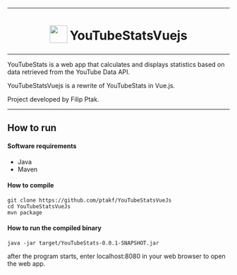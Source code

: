 ***

<h1 align="center"> 
  <sub>
    <img src="public/favicon.ico" height="40" width="40">
  </sub>
  YouTubeStatsVuejs
</h1>

***

YouTubeStats is a web app that calculates and displays statistics based on data retrieved from the YouTube Data API.

YouTubeStatsVuejs is a rewrite of YouTubeStats in Vue.js.

Project developed by Filip Ptak.

***
## How to run
#### Software requirements
- Java
- Maven

#### How to compile
```
git clone https://github.com/ptakf/YouTubeStatsVueJs
cd YouTubeStatsVueJs
mvn package
```

#### How to run the compiled binary
```
java -jar target/YouTubeStats-0.0.1-SNAPSHOT.jar
```
after the program starts, enter localhost:8080 in your web browser to open the web app.
